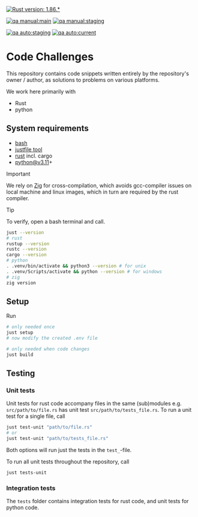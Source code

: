 [![Rust version: 1.86.*](https://img.shields.io/badge/rust%20version-1.86.*-black)](https://www.rust-lang.org)

[![qa manual:main](https://github.com/raj-open/code-challenges/actions/workflows/manual.yaml/badge.svg?branch=main)](https://github.com/raj-open/code-challenges/actions/workflows/manual.yaml)
[![qa manual:staging](https://github.com/raj-open/code-challenges/actions/workflows/manual.yaml/badge.svg?branch=staging)](https://github.com/raj-open/code-challenges/actions/workflows/manual.yaml)

[![qa auto:staging](https://github.com/raj-open/code-challenges/actions/workflows/auto.yaml/badge.svg?branch=staging)](https://github.com/raj-open/code-challenges/actions/workflows/auto.yaml)
[![qa auto:current](https://github.com/raj-open/code-challenges/actions/workflows/auto.yaml/badge.svg)](https://github.com/raj-open/code-challenges/actions/workflows/auto.yaml)

# Code Challenges #

This repository contains code snippets written entirely by the repository's owner / author,
as solutions to problems on various platforms.

We work here primarily with

- Rust
- python

## System requirements ##

- [bash](https://gitforwindows.org)
- [justfile tool](https://github.com/casey/just?tab=readme-ov-file#installation)
- [rust](https://www.rust-lang.org) incl. cargo
- python@v3.11+

> [!IMPORTANT]
> We rely on [Zig](https://ziglang.org) for cross-compilation,
> which avoids gcc-compiler issues on local machine and linux images,
> which in turn are required by the rust compiler.

> [!TIP]
> To verify, open a bash terminal and call.
>
> ```bash
> just --version
> # rust
> rustup --version
> rustc --version
> cargo --version
> # python
> . .venv/bin/activate && python3 --version # for unix
> . .venv/Scripts/activate && python --version # for windows
> # zig
> zig version
> ```

## Setup ##

Run

```bash
# only needed once
just setup
# now modify the created .env file

# only needed when code changes
just build
```

## Testing ##

### Unit tests ###

Unit tests for rust code accompany files in the same (sub)modules
e.g. `src/path/to/file.rs` has unit test `src/path/to/tests_file.rs`.
To run a unit test for a single file, call

```bash
just test-unit "path/to/file.rs"
# or
just test-unit "path/to/tests_file.rs"
```

Both options will run just the tests in the `test_`-file.

To run all unit tests throughout the repository, call

```bash
just tests-unit
```

### Integration tests ###

The `tests` folder contains integration tests for rust code,
and unit tests for python code.
